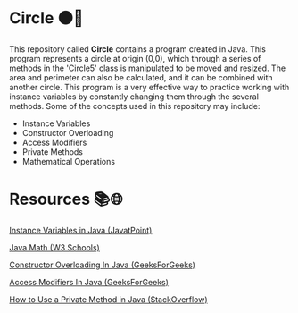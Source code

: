 # Circle ⚫📐

This repository called __Circle__ contains a program created in Java. This program represents a circle at origin (0,0), which through a series of methods in the 'Circle5' class is manipulated to be moved and resized. The area and perimeter can also be calculated, and it can be combined with another circle. This program is a very effective way to practice working with instance variables by constantly changing them through the several methods. Some of the concepts used in this repository may include:
- Instance Variables
- Constructor Overloading
- Access Modifiers
- Private Methods
- Mathematical Operations

# Resources 📚🌐
[Instance Variables in Java (JavatPoint)](https://www.javatpoint.com/instance-variable-in-java)

[Java Math (W3 Schools)](https://www.w3schools.com/java/java_math.asp) 

[Constructor Overloading In Java (GeeksForGeeks)](https://www.geeksforgeeks.org/constructor-overloading-java/)

[Access Modifiers In Java (GeeksForGeeks)](https://www.geeksforgeeks.org/access-modifiers-java/)

[How to Use a Private Method in Java (StackOverflow)](https://stackoverflow.com/questions/7694989/how-to-use-a-private-method-in-java)

